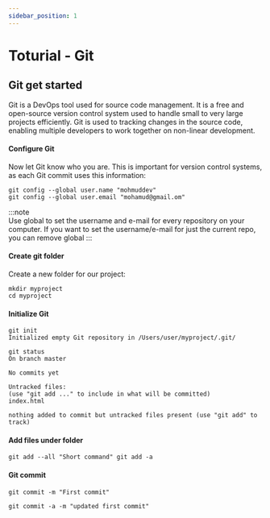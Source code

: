 ```yaml
---
sidebar_position: 1
---
```


# Toturial - Git

## Git get started
Git is a DevOps tool used for source code management. It is a free and open-source version control system used to handle small to very large projects efficiently. Git is used to tracking changes in the source code, enabling multiple developers to work together on non-linear development.

#### Configure Git
Now let Git know who you are. This is important for version control systems, as each Git commit uses this information:

```shell 
git config --global user.name "mohmuddev"
git config --global user.email "mohamud@gmail.om"
```

:::note  
Use global to set the username and e-mail for every repository on your computer.
If you want to set the username/e-mail for just the current repo, you can remove global
:::

#### Create git folder
Create a new folder for our project:
```shell
mkdir myproject
cd myproject
```

#### Initialize Git
```shell
git init 
Initialized empty Git repository in /Users/user/myproject/.git/
```

```shell
git status
On branch master

No commits yet

Untracked files:
(use "git add ..." to include in what will be committed)
index.html

nothing added to commit but untracked files present (use "git add" to track)
```

#### Add files under folder
```shell
git add --all "Short command" git add -a
```

#### Git commit
```shell title="new commit"
git commit -m "First commit"
```

```shell title="update commit"
git commit -a -m "updated first commit"
```

